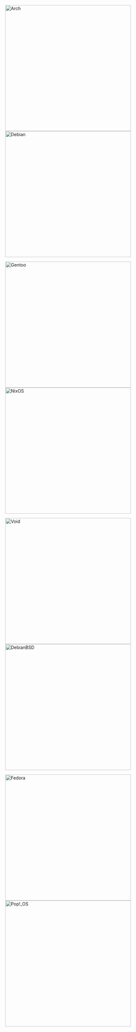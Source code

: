 <img src="https://github.com/max2000warlord/distros-in-neon/blob/main/Previews/arch.png" alt="Arch" width="400"><img src="https://github.com/max2000warlord/distros-in-neon/blob/main/Previews/debian.png" alt="Debian" width="400">

<img src="https://github.com/max2000warlord/distros-in-neon/blob/main/Previews/gentoo.png" alt="Gentoo" width="400"><img src="https://github.com/max2000warlord/distros-in-neon/blob/main/Previews/nixos.png" alt="NixOS" width="400">

<img src="https://github.com/max2000warlord/distros-in-neon/blob/main/Previews/void.png" alt="Void" width="400"><img src="https://github.com/max2000warlord/distros-in-neon/blob/main/Previews/debian-bsd.png" alt="DebianBSD" width="400">

<img src="https://github.com/max2000warlord/distros-in-neon/blob/main/Previews/fedora.png" alt="Fedora" width="400"><img src="https://github.com/max2000warlord/distros-in-neon/blob/main/Previews/pop-os.png" alt="Pop!_OS" height="400">
